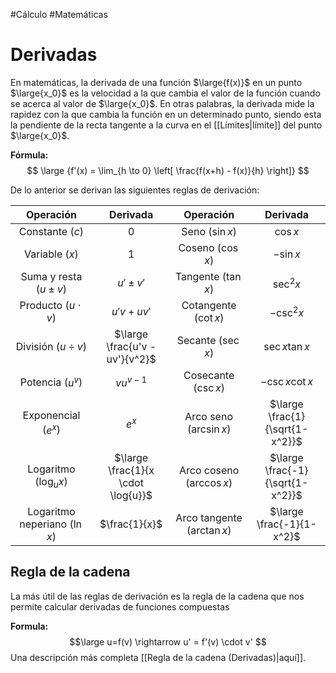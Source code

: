 #Cálculo #Matemáticas 
# Derivadas

En matemáticas, la derivada de una función $\large{f(x)}$ en un punto $\large{x_0}$ es la velocidad a la que cambia el valor de la función cuando se acerca al valor de $\large{x_0}$. En otras palabras, la derivada mide la rapidez con la que cambia la función en un determinado punto, siendo esta la pendiente de la recta tangente a la curva en el [[Límites|límite]] del punto $\large{x_0}$.

**Fórmula:** 
$$
\large {f'(x) = \lim_{h \to 0} \left[ \frac{f(x+h) - f(x)}{h} \right]}
$$

De lo anterior se derivan las siguientes reglas de derivación:

|         **Operación**          |            **Derivada**            |        **Operación**         |           **Derivada**           |
| :----------------------------: | :--------------------------------: | :--------------------------: | :------------------------------: |
|        Constante ($c$)         |                $0$                 |       Seno ($\sin{x}$)       |            $\cos{x}$             |
|         Variable ($x$)         |                $1$                 |      Coseno ($\cos{x}$)      |            $-\sin{x}$            |
|    Suma y resta ($u \pm v$)    |            $u' \pm v'$             |     Tangente ($\tan{x}$)     |           $\sec^2{x}$            |
|     Producto ($u \cdot v$)     |             $u'v+uv'$              |    Cotangente ($\cot{x}$)    |           $-\csc^2{x}$           |
|     División ($u \div v$)      |   $\large \frac{u'v - uv'}{v^2}$   |     Secante ($\sec{x}$)      |        $\sec{x} \tan{x}$         |
|        Potencia ($u^v$)        |             $vu^{v-1}$             |    Cosecante ($\csc{x}$)     |        $-\csc{x} \cot{x}$        |
|      Exponencial ($e^x$)       |               $e^x$                |   Arco seno ($\arcsin{x}$)   | $\large \frac{1}{\sqrt{1-x^2}}$  |
|    Logaritmo ($\log_u{x}$)     | $\large \frac{1}{x \cdot \log{u}}$ |  Arco coseno ($\arccos{x}$)  | $\large \frac{-1}{\sqrt{1-x^2}}$ |
| Logaritmo neperiano ($\ln{x}$) |           $\frac{1}{x}$            | Arco tangente ($\arctan{x}$) |    $\large \frac{-1}{1-x^2}$     |
## Regla de la cadena

La más útil de las reglas de derivación es la regla de la cadena que nos permite calcular derivadas de funciones compuestas

**Formula:**
$$\large u=f(v) \rightarrow u' = f'(v) \cdot v' $$
Una descripción más completa [[Regla de la cadena (Derivadas)|aquí]].
